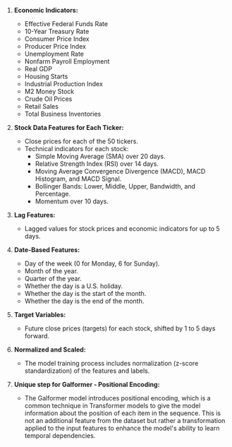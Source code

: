 
1. **Economic Indicators:**
   - Effective Federal Funds Rate
   - 10-Year Treasury Rate
   - Consumer Price Index
   - Producer Price Index
   - Unemployment Rate
   - Nonfarm Payroll Employment
   - Real GDP
   - Housing Starts
   - Industrial Production Index
   - M2 Money Stock
   - Crude Oil Prices
   - Retail Sales
   - Total Business Inventories

2. **Stock Data Features for Each Ticker:**
   - Close prices for each of the 50 tickers.
   - Technical indicators for each stock:
     - Simple Moving Average (SMA) over 20 days.
     - Relative Strength Index (RSI) over 14 days.
     - Moving Average Convergence Divergence (MACD), MACD Histogram, and MACD Signal.
     - Bollinger Bands: Lower, Middle, Upper, Bandwidth, and Percentage.
     - Momentum over 10 days.

3. **Lag Features:**
   - Lagged values for stock prices and economic indicators for up to 5 days.

4. **Date-Based Features:**
   - Day of the week (0 for Monday, 6 for Sunday).
   - Month of the year.
   - Quarter of the year.
   - Whether the day is a U.S. holiday.
   - Whether the day is the start of the month.
   - Whether the day is the end of the month.

5. **Target Variables:**
   - Future close prices (targets) for each stock, shifted by 1 to 5 days forward.

6. **Normalized and Scaled:**
   - The model training process includes normalization (z-score standardization) of the features and labels. 

7. **Unique step for Galformer - Positional Encoding:**
   - The Galformer model introduces positional encoding, which is a common technique in Transformer models to give the model information about the position of each item in the sequence. This is not an additional feature from the dataset but rather a transformation applied to the input features to enhance the model's ability to learn temporal dependencies.
